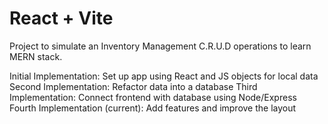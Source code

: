 # React + Vite

Project to simulate an Inventory Management C.R.U.D operations to learn MERN stack. 

Initial Implementation: Set up app using React and JS objects for local data
Second Implementation: Refactor data into a database 
Third Implementation: Connect frontend with database using Node/Express
Fourth Implementation (current): Add features and improve the layout
